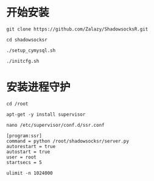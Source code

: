 # 开始安装
```
git clone https://github.com/Zalazy/ShadowsocksR.git
```
```
cd shadowsocksr
```
```
./setup_cymysql.sh
```
```
./initcfg.sh
```
# 安装进程守护
```
cd /root
```
```
apt-get -y install supervisor
```
```
nano /etc/supervisor/conf.d/ssr.conf
```
```
[program:ssr]
command = python /root/shadowsocksr/server.py 
autorestart = true
autostart = true
user = root
startsecs = 5
```
```
ulimit -n 1024000
```
